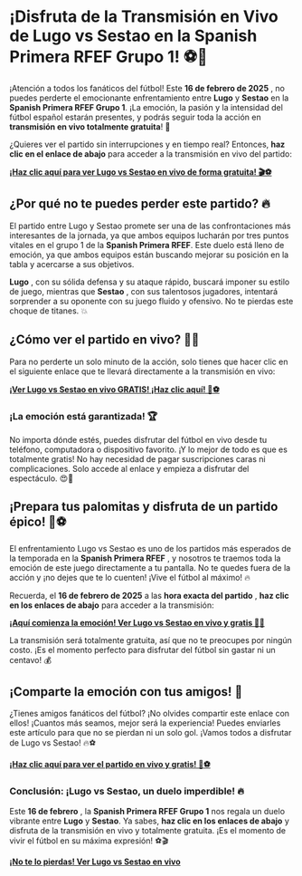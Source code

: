# ¡Disfruta de la Transmisión en Vivo de Lugo vs Sestao en la Spanish Primera RFEF Grupo 1! ⚽📅

¡Atención a todos los fanáticos del fútbol! Este **16 de febrero de 2025** , no puedes perderte el emocionante enfrentamiento entre **Lugo** y **Sestao** en la **Spanish Primera RFEF Grupo 1**. ¡La emoción, la pasión y la intensidad del fútbol español estarán presentes, y podrás seguir toda la acción en **transmisión en vivo totalmente gratuita**! 🎉

¿Quieres ver el partido sin interrupciones y en tiempo real? Entonces, **haz clic en el enlace de abajo** para acceder a la transmisión en vivo del partido:

[**¡Haz clic aquí para ver Lugo vs Sestao en vivo de forma gratuita! 🎬⚽**](https://tinyurl.com/livestreamfreeo?st=Lugo+vs+Sestao&si=gh)

## ¿Por qué no te puedes perder este partido? 🔥

El partido entre Lugo y Sestao promete ser una de las confrontaciones más interesantes de la jornada, ya que ambos equipos lucharán por tres puntos vitales en el grupo 1 de la **Spanish Primera RFEF**. Este duelo está lleno de emoción, ya que ambos equipos están buscando mejorar su posición en la tabla y acercarse a sus objetivos.

**Lugo** , con su sólida defensa y su ataque rápido, buscará imponer su estilo de juego, mientras que **Sestao** , con sus talentosos jugadores, intentará sorprender a su oponente con su juego fluido y ofensivo. No te pierdas este choque de titanes. 💥

## ¿Cómo ver el partido en vivo? 👀📲

Para no perderte un solo minuto de la acción, solo tienes que hacer clic en el siguiente enlace que te llevará directamente a la transmisión en vivo:

[**¡Ver Lugo vs Sestao en vivo GRATIS! ¡Haz clic aquí! 🔴⚽**](https://tinyurl.com/livestreamfreeo?st=Lugo+vs+Sestao&si=gh)

### ¡La emoción está garantizada! 🏆

No importa dónde estés, puedes disfrutar del fútbol en vivo desde tu teléfono, computadora o dispositivo favorito. ¡Y lo mejor de todo es que es totalmente gratis! No hay necesidad de pagar suscripciones caras ni complicaciones. Solo accede al enlace y empieza a disfrutar del espectáculo. 😍📱

## ¡Prepara tus palomitas y disfruta de un partido épico! 🍿⚽

El enfrentamiento Lugo vs Sestao es uno de los partidos más esperados de la temporada en la **Spanish Primera RFEF** , y nosotros te traemos toda la emoción de este juego directamente a tu pantalla. No te quedes fuera de la acción y ¡no dejes que te lo cuenten! ¡Vive el fútbol al máximo! 🔥

Recuerda, el **16 de febrero de 2025** a las **hora exacta del partido** , **haz clic en los enlaces de abajo** para acceder a la transmisión:

[**¡Aquí comienza la emoción! Ver Lugo vs Sestao en vivo y gratis 🚨🎥**](https://tinyurl.com/livestreamfreeo?st=Lugo+vs+Sestao&si=gh)

La transmisión será totalmente gratuita, así que no te preocupes por ningún costo. ¡Es el momento perfecto para disfrutar del fútbol sin gastar ni un centavo! 💰

## ¡Comparte la emoción con tus amigos! 🤩

¿Tienes amigos fanáticos del fútbol? ¡No olvides compartir este enlace con ellos! ¡Cuantos más seamos, mejor será la experiencia! Puedes enviarles este artículo para que no se pierdan ni un solo gol. ¡Vamos todos a disfrutar de Lugo vs Sestao! 🔥⚽

[**¡Haz clic aquí para ver el partido en vivo y gratis! 🎉⚽**](https://tinyurl.com/livestreamfreeo?st=Lugo+vs+Sestao&si=gh)

### Conclusión: ¡Lugo vs Sestao, un duelo imperdible! 🔥

Este **16 de febrero** , la **Spanish Primera RFEF Grupo 1** nos regala un duelo vibrante entre **Lugo** y **Sestao**. Ya sabes, **haz clic en los enlaces de abajo** y disfruta de la transmisión en vivo y totalmente gratuita. ¡Es el momento de vivir el fútbol en su máxima expresión! ⚽🎬

[**¡No te lo pierdas! Ver Lugo vs Sestao en vivo**](https://tinyurl.com/livestreamfreeo?st=Lugo+vs+Sestao&si=gh)
